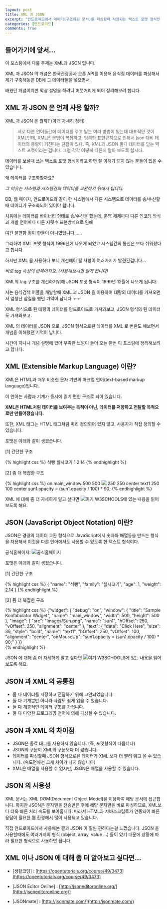 ```yaml
---
layout: post
title: XML 과 JSON
excerpt: "안드로이드에서 데이터(구조화된 문서)를 파싱할때 사용되는 텍스트 포맷 형식인 대표적인 XML와 JSON에 대해 정리해보도록 하자."
categories: [안드로이드]
comments: true
---
```


## 들어가기에 앞서...

이 포스팅에서 다룰 주제는 XML과 JSON 입니다.

XML 과 JSON 의 개념은 한국관광공사 오픈 API를 이용해 음식점 데이터를 파싱해서 제가 구축해놓은 DB에 그 데이터들을 넣으면서

배웠던 개념이지만 막상 설명을 하려니 머뭇거리게 되어 정리해보려 합니다.

## XML 과 JSON 은 언제 사용 할까?

XML 과 JSON 은 뭘까? (아래 자세히 정리)

> 서로 다른 언어들간에 데이터를 주고 받는 여러 방법이 있는데 대표적인 것이 XML인데, XML은 문법이 복잡하고,
엄격한 표현규칙으로 인해서 json 대비 데이터의 용량이 커진다는 단점이 있다.
즉, XML과 JSON 둘다 데이터를 담는 텍스트 포멧이라는 겁니다.
그럼 각각 어떻게 다른지 알아 보도록 합시다.

데이터를 보낼때 쓰는 텍스트 포맷 형식이라고 하면 잘 이해가 되지 않는 분들이 있을 수 있습니다.

왜 데이터를 구조화할까요?

*그 이유는 시스템과 시스템간의 데이터를 교환하기 위해서 입니다.*

DB, 웹 페이지, 안드로이드와 같이 한 시스템에서 다른 시스템으로 데이터를 송/수신할 때 데이터가 구조화되어 있어야 합니다.

처음에는 데이터를 바이너리 형태로 송/수신을 했는데, 운영 체제마다 다른 인코딩 방식과 개발 언어마다 다른 자릿수 표현방식으로 인해

여간 불편함 점이 한둘이 아니였답니다......

그리하여 XML 포맷 형식이 1996년에 나오게 되었고 시스템간의 통신은 보다 쉬워졌다고 합니다.

하지만 XML 을 사용하다 보니 개선해야 될 사항이 여러가지가 발견된겁니다...

*바로 tag 속성의 반복이지요. (사용해보시면 알게 됩니다)*

XML의 tag 구조를 개선하기위해 JSON 포맷 형식이 1999년 12월에 나오게 됩니다.

저는 음식검색 어플을 개발할때 XML 과 JSON 을 이용하여 대량의 데이터를 가져오면서 엄청난 삽질을 했던 기억이 납니다 ㅜㅜ

XML 형식으로 된 대량의 데이터를 안드로이드로 가져와보고, JSON 형식의 된 데이터도 가져와보고.

XML 의 데이터를 JSON 으로,
JSON 형식으로된 데이터를 XML 로 변환도 해보면서 개념을 이해했던 기억이 납니다.

시간이 지나니 개념 설명에 있어 부족한 느낌이 들어 오늘 한번 이 포스팅에 정리해보려고 합니다.


## XML (Extensible Markup Language) 이란?

XML은 HTML과 매우 비슷한 문자 기반의 마크업 언어(text-based markup language)입니다.

이 언어는 사람과 기계가 동시에 읽기 편한 구조로 되어 있습니다.

**XML은 HTML처럼 데이터를 보여주는 목적이 아닌, 데이터를 저장하고 전달할 목적으로만 만들어졌습니다.**

또한, XML 태그는 HTML 태그처럼 미리 정의되어 있지 않고, 사용자가 직접 정의할 수 있습니다.

포맷은 아래와 같이 생겼습니다.

[1] 간단한 구조

{% highlight css %}
<dog>
    <name>식빵</name>
    <family>웰시코기<family>
    <age>1</age>
    <weight>2.14</weight>
</dog>
{% endhighlight %}

[2] 좀 더 복잡한 구조

{% highlight css %}
<widget>
    <debug>on</debug>
    <window title="Sample Konfabulator Widget">
        <name>main_window</name>
        <width>500</width>
        <height>500</height>
    </window>
    <image src="Images/Sun.png" name="sun1">
        <hOffset>250</hOffset>
        <vOffset>250</vOffset>
        <alignment>center</alignment>
    </image>
    <text data="Click Here" size="36" style="bold">
        <name>text1</name>
        <hOffset>250</hOffset>
        <vOffset>100</vOffset>
        <alignment>center</alignment>
        <onMouseUp>
            sun1.opacity = (sun1.opacity / 100) * 90;
        </onMouseUp>
    </text>
</widget>
{% endhighlight %}

XML 에 대해 좀 더 자세하게 알고 싶다면 ![여기 W3SCHOOLS](https://www.w3schools.com/xml/xml_whatis.asp)에 있는 내용을 읽어보도록 해요.


## JSON (JavaScript Object Notation) 이란?

JSON은 경량의 데이터 교환 형식으로 JavaScript에서 숫자와 배열등을 만드는 형식을 차용해서 이것을 다른 언어에서도 사용할 수 있도록 한 텍스트 형식이다.

공식홈페이지: ![공식홈페이지](http://www.json.org/)

포맷은 아래와 같이 생겼습니다.

[1] 간단한 구조

{% highlight css %}
{
    "name": "식빵",
    "family": "웰시코기",
    "age": 1,
    "weight": 2.14
}
{% endhighlight %}

[2] 좀 더 복잡한 구조

{% highlight css %}
{"widget": {
    "debug": "on",
    "window": {
        "title": "Sample Konfabulator Widget",
        "name": "main_window",
        "width": 500,
        "height": 500
    },
    "image": {
        "src": "Images/Sun.png",
        "name": "sun1",
        "hOffset": 250,
        "vOffset": 250,
        "alignment": "center"
    },
    "text": {
        "data": "Click Here",
        "size": 36,
        "style": "bold",
        "name": "text1",
        "hOffset": 250,
        "vOffset": 100,
        "alignment": "center",
        "onMouseUp": "sun1.opacity = (sun1.opacity / 100) * 90;"
    }
}}  
{% endhighlight %}

JSON 에 대해 좀 더 자세하게 알고 싶다면 ![여기 W3SCHOOLS](https://www.w3schools.com/js/js_json_intro.asp)에 있는 내용을 읽어보도록 해요.

## JSON 과 XML 의 공통점

*  둘 다 데이터를 저장하고 전달하기 위해 고안되었습니다.
*  둘 다 기계뿐만 아니라 사람도 쉽게 읽을 수 있습니다.
*  둘 다 계층적인 데이터 구조를 가집니다.
*  둘 다 다양한 프로그래밍 언어에 의해 파싱될 수 있습니다.


## JSON 과 XML 의 차이점

*  JSON은 종료 태그를 사용하지 않습니다. (즉, 포맷형식이 다릅니다)
*  JSON의 구문이 XML의 구문보다 더 짧습니다.
*  데이터를 파싱할때 JSON 형식으로된 데이터가 XML 보다 더 빨리 읽고 쓸 수 있습니다. (속도면에선 크게 차이가 나지 않습니다)
*  XML은 배열을 사용할 수 없지만, JSON은 배열을 사용할 수 있습니다.


## JSON 의 사용성

XML 문서는 XML DOM(Document Object Model)을 이용하여 해당 문서에 접근합니다.
하지만 JSON은 문자열을 전송받은 후에 해당 문자열을 바로 파싱하므로, XML보다 더욱 빠른 처리 속도를 보여줍니다.
따라서 HTML과 자바스크립트가 연동되어 빠른 응답이 필요한 웹 환경에서 많이 사용되고 있습니다.

직접 안드로이드에서 사용해본 결과 JSON 이 훨씬 편하다는걸 느꼈습니다.
JSON 을 사용할때에도 여러가지의 형식 (object, array, value ...) 들이 있기 때문에 상황에 따라
필요한 형식으로 사용하면 됩니다.

## XML 이나 JSON 에 대해 좀 더 알아보고 싶다면...

* [생활코딩] : [https://opentutorials.org/course/49/3473](https://opentutorials.org/course/49/3473)

* [JSON Editor Online] : [http://jsoneditoronline.org/](http://jsoneditoronline.org/)

* [JSONmate] : [http://jsonmate.com/](http://jsonmate.com/)
